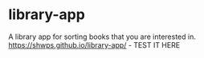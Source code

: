 # library-app
A library app for sorting books that you are interested in.
https://shwps.github.io/library-app/ - TEST IT HERE
